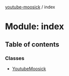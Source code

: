 [youtube-moosick](../README.md) / index

# Module: index

## Table of contents

### Classes

- [YoutubeMoosick](../classes/index.YoutubeMoosick.md)
